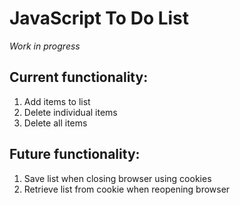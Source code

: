 # JavaScript To Do List

*Work in progress*

## Current functionality:

1. Add items to list
2. Delete individual items
3. Delete all items

## Future functionality:

1. Save list when closing browser using cookies
2. Retrieve list from cookie when reopening browser